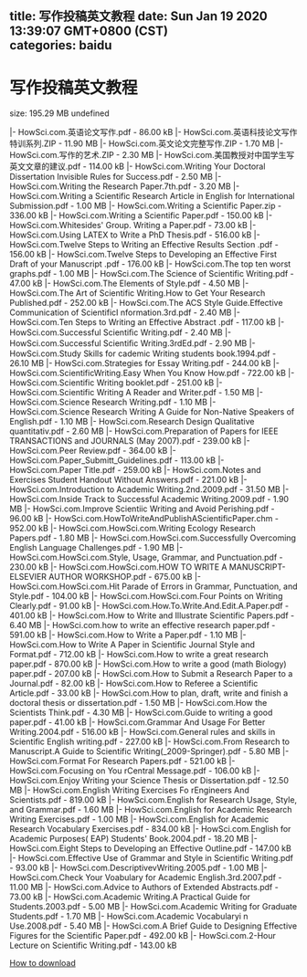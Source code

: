 
title: 写作投稿英文教程
date: Sun Jan 19 2020 13:39:07 GMT+0800 (CST)    
categories: baidu
---

# 写作投稿英文教程
size: 195.29 MB
 undefined
 
|- HowSci.com.英语论文写作.pdf - 86.00 kB
|- HowSci.com.英语科技论文写作特训系列.ZIP - 11.90 MB
|- HowSci.com.英文论文完整写作.ZIP - 1.70 MB
|- HowSci.com.写作的艺术.ZIP - 2.30 MB
|- HowSci.com.美国教授对中国学生写英文文章的建议.pdf - 114.00 kB
|- HowSci.com.Writing Your Doctoral Dissertation Invisible Rules for Success.pdf - 2.50 MB
|- HowSci.com.Writing the Research Paper.7th.pdf - 3.20 MB
|- HowSci.com.Writing a Scientific Research Article in English for International Submission.pdf - 1.00 MB
|- HowSci.com.Writing a Scientific Paper.zip - 336.00 kB
|- HowSci.com.Writing a Scientific Paper.pdf - 150.00 kB
|- HowSci.com.Whitesides' Group. Writing a Paper.pdf - 73.00 kB
|- HowSci.com.Using LATEX to Write a PhD Thesis.pdf - 516.00 kB
|- HowSci.com.Twelve Steps to Writing an Effective Results Section .pdf - 156.00 kB
|- HowSci.com.Twelve Steps to Developing an Effective First Draft of your Manuscript .pdf - 176.00 kB
|- HowSci.com.The top ten worst graphs.pdf - 1.00 MB
|- HowSci.com.The Science of Scientific Writing.pdf - 47.00 kB
|- HowSci.com.The Elements of Style.pdf - 4.50 MB
|- HowSci.com.The Art of Scientific Writing.How to Get Your Research Published.pdf - 252.00 kB
|- HowSci.com.The ACS Style Guide.Effective Communication of ScientificI nformation.3rd.pdf - 2.40 MB
|- HowSci.com.Ten Steps to Writing an Effective Abstract .pdf - 117.00 kB
|- HowSci.com.Successful Scientiﬁc Writing.pdf - 2.40 MB
|- HowSci.com.Successful Scientiﬁc Writing.3rdEd.pdf - 2.90 MB
|- HowSci.com.Study Skills for cademic Writing students book.1994.pdf - 26.10 MB
|- HowSci.com.Strategies for Essay Writing.pdf - 244.00 kB
|- HowSci.com.ScientificWriting.Easy When You Know How.pdf - 722.00 kB
|- HowSci.com.Scientific Writing booklet.pdf - 251.00 kB
|- HowSci.com.Scientific Writing A Reader and Writer.pdf - 1.50 MB
|- HowSci.com.Science Research Writing.pdf - 1.10 MB
|- HowSci.com.Science Research Writing A Guide for Non-Native Speakers of English.pdf - 1.10 MB
|- HowSci.com.Research Design Qualitative quantitativ.pdf - 2.60 MB
|- HowSci.com.Preparation of Papers for IEEE TRANSACTIONS and JOURNALS (May 2007).pdf - 239.00 kB
|- HowSci.com.Peer Review.pdf - 364.00 kB
|- HowSci.com.Paper_Submitt_Guidelines.pdf - 113.00 kB
|- HowSci.com.Paper Title.pdf - 259.00 kB
|- HowSci.com.Notes and Exercises Student Handout Without Answers.pdf - 221.00 kB
|- HowSci.com.Introduction to Academic Writing.2nd.2009.pdf - 31.50 MB
|- HowSci.com.Inside Track to Successful Academic Writing.2009.pdf - 1.90 MB
|- HowSci.com.Improve Scientiic Writing and Avoid Perishing.pdf - 96.00 kB
|- HowSci.com.HowToWriteAndPublishAScientificPaper.chm - 952.00 kB
|- HowSci.com.HowSci.com.Writing Ecology Research Papers.pdf - 1.80 MB
|- HowSci.com.HowSci.com.Successfully Overcoming English Language Challenges.pdf - 1.90 MB
|- HowSci.com.HowSci.com.Style, Usage, Grammar, and Punctuation.pdf - 230.00 kB
|- HowSci.com.HowSci.com.HOW TO WRITE A MANUSCRIPT- ELSEVIER AUTHOR WORKSHOP.pdf - 675.00 kB
|- HowSci.com.HowSci.com.Hit Parade of Errors in Grammar, Punctuation, and Style.pdf - 104.00 kB
|- HowSci.com.HowSci.com.Four Points on Writing Clearly.pdf - 91.00 kB
|- HowSci.com.How.To.Write.And.Edit.A.Paper.pdf - 401.00 kB
|- HowSci.com.How to Write and Illustrate Scientific Papers.pdf - 6.40 MB
|- HowSci.com.how to write an effective research paper.pdf - 591.00 kB
|- HowSci.com.How to Write a Paper.pdf - 1.10 MB
|- HowSci.com.How to Write A Paper in Scientific Journal  Style and Format.pdf - 712.00 kB
|- HowSci.com.How to write a great research paper.pdf - 870.00 kB
|- HowSci.com.How to write a good (math Biology) paper.pdf - 207.00 kB
|- HowSci.com.How to Submit a Research Paper to a Journal.pdf - 82.00 kB
|- HowSci.com.How to Referee a Scientific Article.pdf - 33.00 kB
|- HowSci.com.How to plan, draft, write and finish a doctoral thesis or dissertation.pdf - 1.50 MB
|- HowSci.com.How the Scientists Think.pdf - 4.30 MB
|- HowSci.com.Guide to writing a good paper.pdf - 41.00 kB
|- HowSci.com.Grammar And Usage For Better Writing.2004.pdf - 516.00 kB
|- HowSci.com.General rules and skills in Scientific English writing.pdf - 227.00 kB
|- HowSci.com.From Research to Manuscript.A Guide to Scientific Writing(_2009-Springer).pdf - 5.80 MB
|- HowSci.com.Format For Research Papers.pdf - 521.00 kB
|- HowSci.com.Focusing on You rCentral Message.pdf - 106.00 kB
|- HowSci.com.Enjoy Writing your Science Thesis or Dissertation.pdf - 12.50 MB
|- HowSci.com.English Writing Exercises Fo rEngineers And Scientists.pdf - 819.00 kB
|- HowSci.com.English for Research Usage, Style, and Grammar.pdf - 1.60 MB
|- HowSci.com.English for Academic Research Writing Exercises.pdf - 1.00 MB
|- HowSci.com.English for Academic Research Vocabulary Exercises.pdf - 834.00 kB
|- HowSci.com.English for Academic Purposes( EAP) Students' Book.2004.pdf - 18.20 MB
|- HowSci.com.Eight Steps to Developing an Effective Outline.pdf - 147.00 kB
|- HowSci.com.Effective Use of Grammar and Style in Scientific Writing.pdf - 93.00 kB
|- HowSci.com.DescriptivevWriting.2005.pdf - 1.00 MB
|- HowSci.com.Check Your Voabulary for Academic English.3rd.2007.pdf - 11.00 MB
|- HowSci.com.Advice to Authors of Extended Abstracts.pdf - 73.00 kB
|- HowSci.com.Academic Writing.A Practical Guide for Students.2003.pdf - 5.00 MB
|- HowSci.com.Academic Writing for Graduate Students.pdf - 1.70 MB
|- HowSci.com.Academic Vocabularyi n Use.2008.pdf - 5.40 MB
|- HowSci.com.A Brief Guide to Designing Effective Figures for the Scientific Paper.pdf - 492.00 kB
|- HowSci.com.2-Hour Lecture on Scientific Writing.pdf - 143.00 kB

[How to download](https://bpcam.bemobtrk.com/go/2ceec3aa-1ca2-46d6-b9ff-aaa5c184517c?jno=1474)